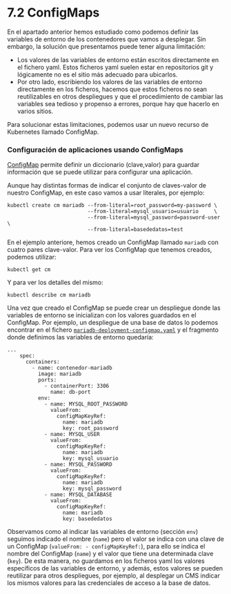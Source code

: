 # 7.2 ConfigMaps

En el apartado anterior hemos estudiado como podemos definir las variables de entorno de los contenedores que vamos a desplegar. Sin embargo, la solución que presentamos puede tener alguna limitación:

* Los valores de las variables de entorno están escritos directamente en el fichero yaml. Estos ficheros yaml suelen estar en repositorios git y lógicamente no es el sitio más adecuado para ubicarlos.
* Por otro lado, escribiendo los valores de las variables de entorno directamente en los ficheros, hacemos que estos ficheros no sean reutilizables en otros despliegues y que el procedimiento de cambiar las variables sea tedioso y propenso a errores, porque hay que hacerlo en varios sitios.

Para solucionar estas limitaciones, podemos usar un nuevo recurso de Kubernetes llamado ConfigMap.

### Configuración de aplicaciones usando ConfigMaps

[ConfigMap](https://kubernetes.io/docs/tasks/configure-pod-container/configure-pod-configmap/) permite definir un diccionario (clave,valor) para guardar información que se puede utilizar para configurar una aplicación.

Aunque hay distintas formas de indicar el conjunto de claves-valor de nuestro ConfigMap, en este caso vamos a usar literales, por ejemplo:

```
kubectl create cm mariadb --from-literal=root_password=my-password \
                          --from-literal=mysql_usuario=usuario     \
                          --from-literal=mysql_password=password-user \
                          --from-literal=basededatos=test
```

En el ejemplo anteriore, hemos creado un ConfigMap llamado `mariadb` con cuatro pares clave-valor. Para ver los ConfigMap que tenemos creados, podemos utilizar:

```
kubectl get cm
```

Y para ver los detalles del mismo:

```
kubectl describe cm mariadb
```

Una vez que creado el ConfigMap se puede crear un despliegue donde las variables de entorno se inicializan con los valores guardados en el ConfigMap. Por ejemplo, un despliegue de una base de datos lo podemos encontrar en el fichero [`mariadb-deployment-configmap.yaml`](https://educacionadistancia.juntadeandalucia.es/profesorado/pluginfile.php/2171722/mod\_imscp/content/1/mariadb-deployment-configmap.yaml) y el fragmento donde definimos las variables de entorno quedaría:

```
...
    spec:
      containers:
        - name: contenedor-mariadb
          image: mariadb
          ports:
            - containerPort: 3306
              name: db-port
          env:
            - name: MYSQL_ROOT_PASSWORD
              valueFrom:
                configMapKeyRef:
                  name: mariadb
                  key: root_password
            - name: MYSQL_USER
              valueFrom:
                configMapKeyRef:
                  name: mariadb
                  key: mysql_usuario
            - name: MYSQL_PASSWORD
              valueFrom:
                configMapKeyRef:
                  name: mariadb
                  key: mysql_password
            - name: MYSQL_DATABASE
              valueFrom:
                configMapKeyRef:
                  name: mariadb
                  key: basededatos
```

Observamos como al indicar las variables de entorno (sección `env`) seguimos indicado el nombre (`name`) pero el valor se indica con una clave de un ConfigMap (`valueFrom: - configMapKeyRef:`), para ello se indica el nombre del ConfigMap (`name`) y el valor que tiene una determinada clave (`key`). De esta manera, no guardamos en los ficheros yaml los valores específicos de las variables de entorno, y además, estos valores se pueden reutilizar para otros despliegues, por ejemplo, al desplegar un CMS indicar los mismos valores para las credenciales de acceso a la base de datos.
